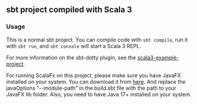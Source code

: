 ## sbt project compiled with Scala 3

### Usage

This is a normal sbt project. You can compile code with `sbt compile`, run it with `sbt run`, and `sbt console` will start a Scala 3 REPL.

For more information on the sbt-dotty plugin, see the
[scala3-example-project](https://github.com/scala/scala3-example-project/blob/main/README.md).

For running ScalaFx on this project, please make sure you have JavaFX installed on your system. You can download it from [here](https://gluonhq.com/products/javafx/). And replace the javaOptions "--module-path" in the build.sbt file with the path to your JavaFX lib folder.
Also, you need to have Java 17+ installed on your system.
